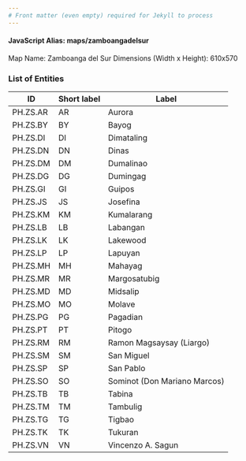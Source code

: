 ```yaml
---
# Front matter (even empty) required for Jekyll to process
---
```


#### JavaScript Alias: maps/zamboangadelsur

Map Name: Zamboanga del Sur
Dimensions (Width x Height): 610x570





### List of Entities

ID | Short label | Label
---|---|---|
PH.ZS.AR | AR | Aurora
PH.ZS.BY | BY | Bayog
PH.ZS.DI | DI | Dimataling
PH.ZS.DN | DN | Dinas
PH.ZS.DM | DM | Dumalinao
PH.ZS.DG | DG | Dumingag
PH.ZS.GI | GI | Guipos
PH.ZS.JS | JS | Josefina
PH.ZS.KM | KM | Kumalarang
PH.ZS.LB | LB | Labangan
PH.ZS.LK | LK | Lakewood
PH.ZS.LP | LP | Lapuyan
PH.ZS.MH | MH | Mahayag
PH.ZS.MR | MR | Margosatubig
PH.ZS.MD | MD | Midsalip
PH.ZS.MO | MO | Molave
PH.ZS.PG | PG | Pagadian
PH.ZS.PT | PT | Pitogo
PH.ZS.RM | RM | Ramon Magsaysay (Liargo)
PH.ZS.SM | SM | San Miguel
PH.ZS.SP | SP | San Pablo
PH.ZS.SO | SO | Sominot (Don Mariano Marcos)
PH.ZS.TB | TB | Tabina
PH.ZS.TM | TM | Tambulig
PH.ZS.TG | TG | Tigbao
PH.ZS.TK | TK | Tukuran
PH.ZS.VN | VN | Vincenzo A. Sagun